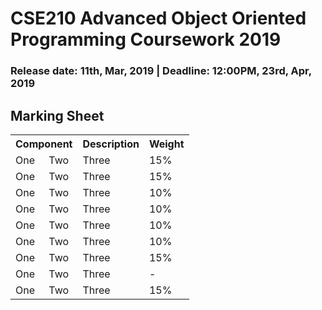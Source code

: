 # CSE210 Advanced Object Oriented Programming Coursework 2019
### Release date: 11th, Mar, 2019 | Deadline: 12:00PM, 23rd, Apr, 2019





## Marking Sheet

<table>
  <tr>
    <th colspan="2">Component</th>
    <th>Description</th>
    <th>Weight</th>
  </tr>
  <tr>
    <td>One</td>
    <td>Two</td>
    <td>Three</td>
    <td>15%</td>
  </tr>
  <tr>
    <td>One</td>
    <td>Two</td>
    <td>Three</td>
    <td>15%</td>
  </tr>
  <tr>
    <td>One</td>
    <td>Two</td>
    <td>Three</td>
    <td>10%</td>
  </tr>
  <tr>
    <td>One</td>
    <td>Two</td>
    <td>Three</td>
    <td>10%</td>
  </tr>
  <tr>
    <td>One</td>
    <td>Two</td>
    <td>Three</td>
    <td>10%</td>
  </tr>
  <tr>
    <td>One</td>
    <td>Two</td>
    <td>Three</td>
    <td>10%</td>
  </tr>
  <tr>
    <td>One</td>
    <td>Two</td>
    <td>Three</td>
    <td>15%</td>
  </tr>
  <tr>
    <td>One</td>
    <td>Two</td>
    <td>Three</td>
    <td>-</td>
  </tr>
  <tr>
    <td>One</td>
    <td>Two</td>
    <td>Three</td>
    <td>15%</td>
  </tr>

</table>